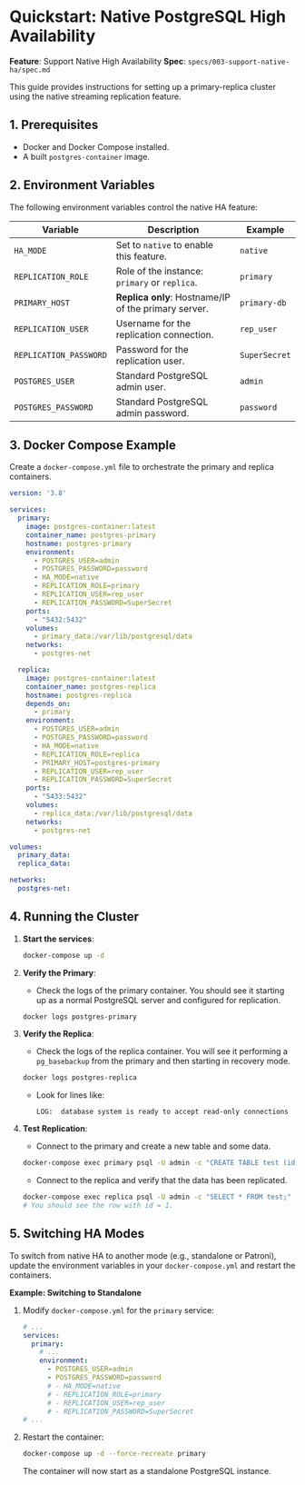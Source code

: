 # Quickstart: Native PostgreSQL High Availability

**Feature**: Support Native High Availability
**Spec**: `specs/003-support-native-ha/spec.md`

This guide provides instructions for setting up a primary-replica cluster using the native streaming replication feature.

## 1. Prerequisites

- Docker and Docker Compose installed.
- A built `postgres-container` image.

## 2. Environment Variables

The following environment variables control the native HA feature:

| Variable | Description | Example |
|---|---|---|
| `HA_MODE` | Set to `native` to enable this feature. | `native` |
| `REPLICATION_ROLE` | Role of the instance: `primary` or `replica`. | `primary` |
| `PRIMARY_HOST` | **Replica only**: Hostname/IP of the primary server. | `primary-db` |
| `REPLICATION_USER` | Username for the replication connection. | `rep_user` |
| `REPLICATION_PASSWORD` | Password for the replication user. | `SuperSecret` |
| `POSTGRES_USER` | Standard PostgreSQL admin user. | `admin` |
| `POSTGRES_PASSWORD` | Standard PostgreSQL admin password. | `password` |

## 3. Docker Compose Example

Create a `docker-compose.yml` file to orchestrate the primary and replica containers.

```yaml
version: '3.8'

services:
  primary:
    image: postgres-container:latest
    container_name: postgres-primary
    hostname: postgres-primary
    environment:
      - POSTGRES_USER=admin
      - POSTGRES_PASSWORD=password
      - HA_MODE=native
      - REPLICATION_ROLE=primary
      - REPLICATION_USER=rep_user
      - REPLICATION_PASSWORD=SuperSecret
    ports:
      - "5432:5432"
    volumes:
      - primary_data:/var/lib/postgresql/data
    networks:
      - postgres-net

  replica:
    image: postgres-container:latest
    container_name: postgres-replica
    hostname: postgres-replica
    depends_on:
      - primary
    environment:
      - POSTGRES_USER=admin
      - POSTGRES_PASSWORD=password
      - HA_MODE=native
      - REPLICATION_ROLE=replica
      - PRIMARY_HOST=postgres-primary
      - REPLICATION_USER=rep_user
      - REPLICATION_PASSWORD=SuperSecret
    ports:
      - "5433:5432"
    volumes:
      - replica_data:/var/lib/postgresql/data
    networks:
      - postgres-net

volumes:
  primary_data:
  replica_data:

networks:
  postgres-net:
```

## 4. Running the Cluster

1.  **Start the services**:
    ```bash
    docker-compose up -d
    ```

2.  **Verify the Primary**:
    - Check the logs of the primary container. You should see it starting up as a normal PostgreSQL server and configured for replication.
    ```bash
    docker logs postgres-primary
    ```

3.  **Verify the Replica**:
    - Check the logs of the replica container. You will see it performing a `pg_basebackup` from the primary and then starting in recovery mode.
    ```bash
    docker logs postgres-replica
    ```
    - Look for lines like:
      ```
      LOG:  database system is ready to accept read-only connections
      ```

4.  **Test Replication**:
    - Connect to the primary and create a new table and some data.
    ```bash
    docker-compose exec primary psql -U admin -c "CREATE TABLE test (id INT); INSERT INTO test VALUES (1);"
    ```
    - Connect to the replica and verify that the data has been replicated.
    ```bash
    docker-compose exec replica psql -U admin -c "SELECT * FROM test;"
    # You should see the row with id = 1.
    ```

## 5. Switching HA Modes

To switch from native HA to another mode (e.g., standalone or Patroni), update the environment variables in your `docker-compose.yml` and restart the containers.

**Example: Switching to Standalone**

1.  Modify `docker-compose.yml` for the `primary` service:
    ```yaml
    # ...
    services:
      primary:
        # ...
        environment:
          - POSTGRES_USER=admin
          - POSTGRES_PASSWORD=password
          # - HA_MODE=native
          # - REPLICATION_ROLE=primary
          # - REPLICATION_USER=rep_user
          # - REPLICATION_PASSWORD=SuperSecret
    # ...
    ```

2.  Restart the container:
    ```bash
    docker-compose up -d --force-recreate primary
    ```
    The container will now start as a standalone PostgreSQL instance.
